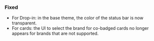 ### Fixed
- For Drop-in: in the base theme, the color of the status bar is now transparent.
- For cards: the UI to select the brand for co-badged cards no longer appears for brands that are not supported.
